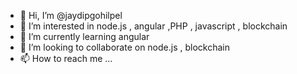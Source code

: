 - 👋 Hi, I’m @jaydipgohilpel
- 👀 I’m interested in node.js , angular ,PHP , javascript , blockchain
- 🌱 I’m currently learning angular
- 💞️ I’m looking to collaborate on node.js , blockchain
- 📫 How to reach me ...

<!---
jaydipgohilpel/jaydipgohilpel is a ✨ special ✨ repository because its `README.md` (this file) appears on your GitHub profile.
You can click the Preview link to take a look at your changes.
--->
